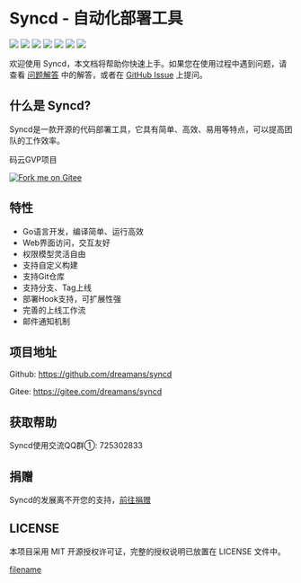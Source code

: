 # Syncd - 自动化部署工具

<a href="https://travis-ci.org/dreamans/syncd"><img src="https://img.shields.io/travis/dreamans/syncd/master.svg" /></a>
<a href="https://github.com/dreamans/syncd/blob/master/LICENSE"><img src="https://img.shields.io/github/license/dreamans/syncd.svg" /></a>
<a href="https://github.com/dreamans/syncd/releases"><img src="https://img.shields.io/github/release/dreamans/syncd.svg" /></a>
<a href="https://github.com/dreamans/syncd/stargazers"><img src="https://img.shields.io/github/stars/dreamans/syncd.svg" /></a>
<a href="https://github.com/dreamans/syncd/network/members"><img src="https://img.shields.io/github/forks/dreamans/syncd.svg" /></a>
<a href='https://gitee.com/dreamans/syncd/stargazers'><img src='https://gitee.com/dreamans/syncd/badge/star.svg?theme=dark' /></a>
<a href='https://gitee.com/dreamans/syncd/members'><img src='https://gitee.com/dreamans/syncd/badge/fork.svg?theme=dark' /></a>

欢迎使用 Syncd，本文档将帮助你快速上手。如果您在使用过程中遇到问题，请查看 [问题解答](troubleshooting.md) 中的解答，或者在 [GitHub Issue](https://github.com/dreamans/syncd/issues) 上提问。

## 什么是 Syncd?

Syncd是一款开源的代码部署工具，它具有简单、高效、易用等特点，可以提高团队的工作效率。

码云GVP项目

[![Fork me on Gitee](https://gitee.com/logo-black.svg)](https://gitee.com/dreamans/syncd)

## 特性

- Go语言开发，编译简单、运行高效
- Web界面访问，交互友好
- 权限模型灵活自由
- 支持自定义构建
- 支持Git仓库
- 支持分支、Tag上线
- 部署Hook支持，可扩展性强
- 完善的上线工作流
- 邮件通知机制

## 项目地址

Github: https://github.com/dreamans/syncd

Gitee: https://gitee.com/dreamans/syncd

## 获取帮助

Syncd使用交流QQ群①: 725302833

## 捐赠

Syncd的发展离不开您的支持，[前往捐赠](donate.md)

## LICENSE

本项目采用 MIT 开源授权许可证，完整的授权说明已放置在 LICENSE 文件中。

[filename](include/footer.md ':include')